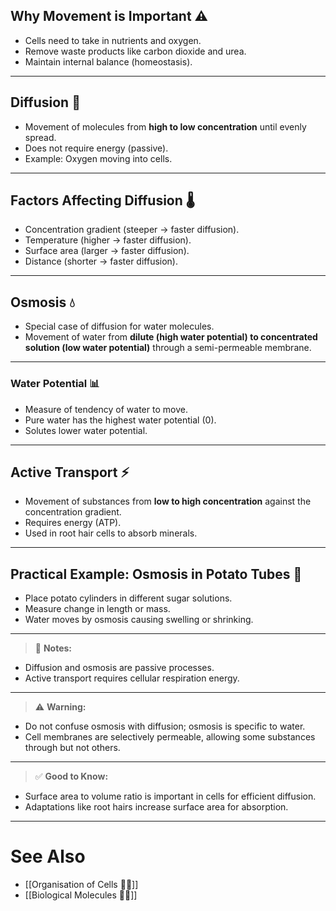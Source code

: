 
## Why Movement is Important ⚠️

- Cells need to take in nutrients and oxygen.
- Remove waste products like carbon dioxide and urea.
- Maintain internal balance (homeostasis).

---

## Diffusion 🔁

- Movement of molecules from **high to low concentration** until evenly spread.
- Does not require energy (passive).
- Example: Oxygen moving into cells.

---

## Factors Affecting Diffusion 🌡️

- Concentration gradient (steeper → faster diffusion).
- Temperature (higher → faster diffusion).
- Surface area (larger → faster diffusion).
- Distance (shorter → faster diffusion).

---

## Osmosis 💧

- Special case of diffusion for water molecules.
- Movement of water from **dilute (high water potential) to concentrated solution (low water potential)** through a semi-permeable membrane.

---

### Water Potential 📊

- Measure of tendency of water to move.
- Pure water has the highest water potential (0).
- Solutes lower water potential.

---

## Active Transport ⚡

- Movement of substances from **low to high concentration** against the concentration gradient.
- Requires energy (ATP).
- Used in root hair cells to absorb minerals.

---

## Practical Example: Osmosis in Potato Tubes 🥔

- Place potato cylinders in different sugar solutions.
- Measure change in length or mass.
- Water moves by osmosis causing swelling or shrinking.

---

>📝 **Notes:**

- Diffusion and osmosis are passive processes.
- Active transport requires cellular respiration energy.

---

>⚠️ **Warning:**

- Do not confuse osmosis with diffusion; osmosis is specific to water.
- Cell membranes are selectively permeable, allowing some substances through but not others.

---

>✅ **Good to Know:**

- Surface area to volume ratio is important in cells for efficient diffusion.
- Adaptations like root hairs increase surface area for absorption.

---

# See Also

- [[Organisation of Cells 🧫🔬]]
- [[Biological Molecules 🧪🍞]]
